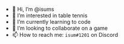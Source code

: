 - 👋 Hi, I’m @isums
- 👀 I’m interested in table tennis
- 🌱 I’m currently learning to code
- 💞️ I’m looking to collaborate on a game
- 📫 How to reach me: `isum#1201` on Discord

<!---
isums/isums is a ✨ special ✨ repository because its `README.md` (this file) appears on your GitHub profile.
You can click the Preview link to take a look at your changes.
--->
